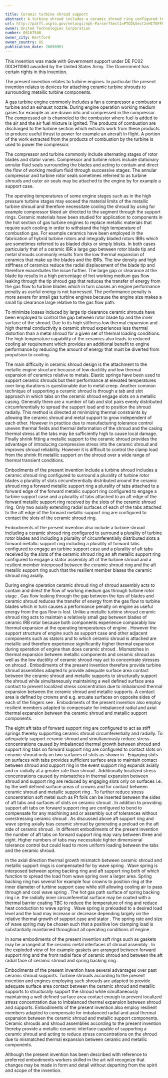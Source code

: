 ```yaml
---

title: Ceramic turbine shroud support
abstract: A turbine shroud includes a ceramic shroud ring configured to surround a plurality of turbine rotor blades, a plurality of slots circumferentially distributed around the ceramic shroud ring, a forward metallic support ring, a plurality of tabs attached to a forward edge of the forward metallic support ring configured to engage a turbine support case, and a plurality of tabs attached to an aft edge of the forward metallic support ring received by the slots of the ceramic shroud ring. Only two axially extending radial surfaces of each of the tabs attached to the aft edge of the forward metallic support ring are configured to contact the slots of the ceramic shroud ring.
url: http://patft.uspto.gov/netacgi/nph-Parser?Sect1=PTO2&Sect2=HITOFF&p=1&u=%2Fnetahtml%2FPTO%2Fsearch-adv.htm&r=1&f=G&l=50&d=PALL&S1=08167546&OS=08167546&RS=08167546
owner: United Technologies Corporation
number: 08167546
owner_city: Hartford
owner_country: US
publication_date: 20090901
---
```

This invention was made with Government support under DE FC02 00CH11060 awarded by the United States Army. The Government has certain rights in this invention.

The present invention relates to turbine engines. In particular the present invention relates to devices for attaching ceramic turbine shrouds to surrounding metallic turbine components.

A gas turbine engine commonly includes a fan a compressor a combustor a turbine and an exhaust nozzle. During engine operation working medium gases for example air are drawn into and compressed in the compressor. The compressed air is channeled to the combustor where fuel is added to the air and the air fuel mixture is ignited. The products of combustion are discharged to the turbine section which extracts work from these products to produce useful thrust to power for example an aircraft in flight. A portion of the work extracted from the products of combustion by the turbine is used to power the compressor.

The compressor and turbine commonly include alternating stages of rotor blades and stator vanes. Compressor and turbine rotors include stationary annular fluid seals surrounding the blades and acting to contain and direct the flow of working medium fluid through successive stages. The annular compressor and turbine rotor seals sometimes referred to as turbine shrouds and outer air seals may be attached to the engine by for example a support case.

The operating temperatures of some engine stages such as in the high pressure turbine stages may exceed the material limits of the metallic turbine shroud and therefore necessitate cooling the shroud by using for example compressor bleed air directed to the segment through the support rings. Ceramic materials have been studied for application to components in the hot section of gas turbine engines to replace metallic materials that require such cooling in order to withstand the high temperature of combustion gas. For example ceramics have been employed in the fabrication of hybrid turbine rotors and integrally bladed rotors IBRs which are sometimes referred to as bladed disks or simply blisks. In both cases particularly that of a ceramic IBR a large gap between rotor blade tip and metal shrouds commonly results from the low thermal expansion of ceramics that make up the blades and the IBRs. The low density and high stiffness of ceramics reduce the radial displacement of the blade tip and therefore exacerbates the issue further. The large gap or clearance at the blade tip results in a high percentage of hot working medium gas flow leaking through the tip shroud gap that reduces the transfer of energy from the gas flow to turbine blades which in turn causes an engine performance penalty as useful energy is not harnessed. The performance penalty is more severe for small gas turbine engines because the engine size makes a small tip clearance large relative to the gas flow path.

To minimize losses induced by large tip clearance ceramic shrouds have been employed to control the gap between rotor blade tip and the inner surface of the shroud. Due to its high stiffness low thermal expansion and high thermal conductivity a ceramic shroud experiences less thermal distortion than a metal shroud for a given set of thermal loading conditions. The high temperature capability of the ceramics also leads to reduced cooling air requirement which provides an additional benefit to engine performance by reducing the amount of energy that must be diverted from propulsion to cooling.

The main difficulty in ceramic shroud design is the attachment to the metallic engine structure because of low ductility and low thermal expansion of ceramics relative to metals. Elastic springs have been used to support ceramic shrouds but their performance at elevated temperatures over long durations is questionable due to metal creep. Another common technique of supporting a ceramic shroud is through a tab and slot approach in which tabs on the ceramic shroud engage slots on a metallic casing. Generally there are a number of tab and slot pairs evenly distributed circumferentially to spread the support load and to position the shroud radially. This method is directed at minimizing thermal constraints by allowing the ceramic shroud and metal support to grow independent of each other. However in practice due to manufacturing tolerance control uneven thermal fields and thermal deformation of the shroud and the casing thermal stress at the tabs may be sufficiently high to cause local damage. Finally shrink fitting a metallic support to the ceramic shroud provides the advantage of introducing compressive stress into the ceramic shroud and improves shroud reliability. However it is difficult to control the clamp load from the shrink fit metallic support on the shroud over a wide range of thermal transient conditions.

Embodiments of the present invention include a turbine shroud includes a ceramic shroud ring configured to surround a plurality of turbine rotor blades a plurality of slots circumferentially distributed around the ceramic shroud ring a forward metallic support ring a plurality of tabs attached to a forward edge of the forward metallic support ring configured to engage a turbine support case and a plurality of tabs attached to an aft edge of the forward metallic support ring received by the slots of the ceramic shroud ring. Only two axially extending radial surfaces of each of the tabs attached to the aft edge of the forward metallic support ring are configured to contact the slots of the ceramic shroud ring.

Embodiments of the present invention also include a turbine shroud including a ceramic shroud ring configured to surround a plurality of turbine rotor blades and including a plurality of circumferentially distributed slots a forward metallic support ring including a plurality of forward tabs configured to engage an turbine support case and a plurality of aft tabs received by the slots of the ceramic shroud ring an aft metallic support ring configured to engage a stator assembly aft of the turbine shroud and a resilient member interposed between the ceramic shroud ring and the aft metallic support ring such that the resilient member biases the ceramic shroud ring axially.

During engine operation ceramic shroud ring of shroud assembly acts to contain and direct the flow of working medium gas through turbine rotor stage . Gas flow leaking through the gap between the tips of blades and ceramic shroud reduces the transfer of energy from the gas flow to turbine blades which in turn causes a performance penalty on engine as useful energy from the gas flow is lost. Unlike a metallic turbine shroud ceramic shroud ring acts to maintain a relatively small gap between blades of ceramic IRB rotor because both components experience comparably low thermal expansion at the operating temperatures of engine . However the support structure of engine such as support case and other adjacent components such as stators and to which ceramic shroud is attached are metallic and therefore experience significantly higher thermal expansion during operation of engine than does ceramic shroud . Mismatches in thermal expansion between metallic components and ceramic shroud as well as the low ductility of ceramic shroud may act to concentrate stresses on shroud . Embodiments of the present invention therefore provide turbine shroud assemblies adapted to provide adequate surface area contact between the ceramic shroud and metallic supports to structurally support the shroud while simultaneously maintaining a well defined surface area contact to prevent localized stress concentration due to imbalanced thermal expansion between the ceramic shroud and metallic supports. A contact area is defined by crowns and e.g. arcuate surfaces on opposite sides of each of the fingers see . Embodiments of the present invention also employ resilient members adapted to compensate for imbalanced radial and axial thermal expansion between the ceramic shroud and metallic support components.

The eight aft tabs of forward support ring are configured to act as stiff springs thereby supporting ceramic shroud circumferentially and radially. To adequately support ceramic shroud and simultaneously reduce stress concentrations caused by imbalanced thermal growth between shroud and support ring tabs on forward support ring are configured to contact slots on ceramic shroud only on two surfaces of slots as shown in . Engaging slots on surfaces with tabs provides sufficient surface area to maintain contact between shroud and support ring in the event support ring expands axially and or radially at a greater rate than shroud . Additionally localized stress concentrations caused by mismatches in thermal expansion between shroud and support ring are reduced by engaging slots only on surfaces i.e. by the well defined surface areas of crowns and for contact between ceramic shroud and metallic support ring . To further reduce stress concentration soft metal such as Pt foils can be inserted between the sides of aft tabs and surfaces of slots on ceramic shroud . In addition to providing support aft tabs on forward support ring are configured to bend to compensate for any machining and or assembly out of tolerances without overstressing ceramic shroud . As discussed above aft support ring and wave spring axially bias ceramic shroud by generating a preload on the aft side of ceramic shroud . In different embodiments of the present invention the number of aft tabs on forward support ring may vary between three and eight. Higher numbers of tabs may necessitate tighter dimensional tolerance control but could lead to more uniform loading between the tabs and the ceramic shroud. 

In the axial direction thermal growth mismatch between ceramic shroud and metallic support rings is compensated for by wave spring . Wave spring is interposed between spring backing ring and aft support ring both of which function to spread the load from wave spring over a larger area. Spring backing ring has several for example four crowns to position ring at the inner diameter of turbine support case while still allowing cooling air to pass through and cool wave spring . The hot gas path surface of spring backing ring i.e. the radially inner circumferential surface may be coated with a thermal barrier coating TBC to reduce the temperature of ring and reduce heat conduction to wave spring . Wave spring is preloaded to a desired load level and the load may increase or decrease depending largely on the relative thermal growth of support case and stator . The spring rate and size of wave spring may be chosen such that a positive low clamping load is substantially maintained throughout all operating conditions of engine .

In some embodiments of the present invention soft rings such as gaskets may be arranged at the ceramic metal interfaces of shroud assembly . In the exploded view of for example gaskets are arranged between forward support ring and the front radial face of ceramic shroud and between the aft radial face of ceramic shroud and spring backing ring .

Embodiments of the present invention have several advantages over past ceramic shroud supports. Turbine shrouds according to the present invention and engines employing such shrouds are adapted to provide adequate surface area contact between the ceramic shroud and metallic supports to structurally support the shroud while simultaneously maintaining a well defined surface area contact enough to prevent localized stress concentration due to imbalanced thermal expansion between shroud and supports. Embodiments of the present invention also employ resilient members adapted to compensate for imbalanced radial and axial thermal expansion between the ceramic shroud and metallic support components. Ceramic shrouds and shroud assemblies according to the present invention thereby provide a metallic ceramic interface capable of supporting a ceramic shroud and acting to reduce stress concentrations on the shroud due to mismatched thermal expansion between ceramic and metallic components.

Although the present invention has been described with reference to preferred embodiments workers skilled in the art will recognize that changes may be made in form and detail without departing from the spirit and scope of the invention.

